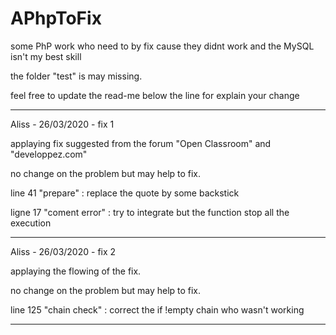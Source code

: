 # APhpToFix
some PhP work who need to by fix cause they didnt work and the MySQL isn't my best skill

the folder "test" is may missing. 

feel free to update the read-me below the line for explain your change

-------------------------------------------------------
Aliss - 26/03/2020 - fix 1

applaying fix suggested from the forum "Open Classroom" and "developpez.com"

no change on the problem but may help to fix.

line 41 "prepare" : replace the quote by some backstick

ligne 17 "coment error" : try to integrate but the function stop all the execution

-------------------------------------------------------
Aliss - 26/03/2020 - fix 2

applaying the flowing of the fix. 

no change on the problem but may help to fix.

line 125 "chain check" : correct the if !empty chain who wasn't working 

-------------------------------------------------------

